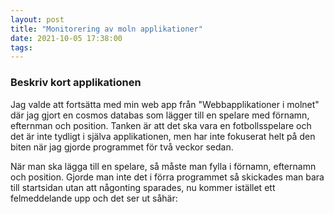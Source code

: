 ```yaml
---
layout: post
title: "Monitorering av moln applikationer"
date: 2021-10-05 17:38:00
tags:  
--- 
```


### Beskriv kort applikationen

Jag valde att fortsätta med min web app från "Webbapplikationer i molnet" där jag gjort en cosmos databas som lägger till en spelare
med förnamn, efternman och position. Tanken är att det ska vara en fotbollsspelare och det är inte tydligt i själva applikationen, 
men har inte fokuserat helt på den biten när jag gjorde programmet för två veckor sedan. 

När man ska lägga till en spelare, så måste man fylla i förnamn, efternamn och position. Gjorde man inte det i förra programmet
så skickades man bara till startsidan utan att någonting sparades, nu kommer istället ett felmeddelande upp och det ser ut såhär:
